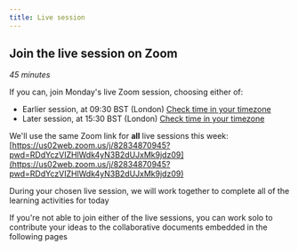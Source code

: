 ```yaml
---
title: Live session
---
```


## Join the live session on Zoom
*45 minutes*

If you can, join Monday's live Zoom session, choosing either of:
- Earlier session, at 09:30 BST (London) [Check time in your timezone](https://www.timeanddate.com/worldclock/fixedtime.html?msg=VerdantLearn+GIS+refresher+2%3A+Monday+early+session&iso=20210517T0930&p1=136&am=45)
- Later session, at 15:30 BST (London) [Check time in your timezone](https://www.timeanddate.com/worldclock/fixedtime.html?msg=VerdantLearn+GIS+refresher+2%3A+Monday+late+session&iso=20210517T1530&p1=136&am=45)

We'll use the same Zoom link for **all** live sessions this week: [https://us02web.zoom.us/j/82834870945?pwd=RDdYczVIZHlWdk4yN3B2dUJxMk9jdz09](https://us02web.zoom.us/j/82834870945?pwd=RDdYczVIZHlWdk4yN3B2dUJxMk9jdz09)

During your chosen live session, we will work together to complete all of the learning activities for today

If you're not able to join either of the live sessions, you can work solo to contribute your ideas to the collaborative documents embedded in the following pages
